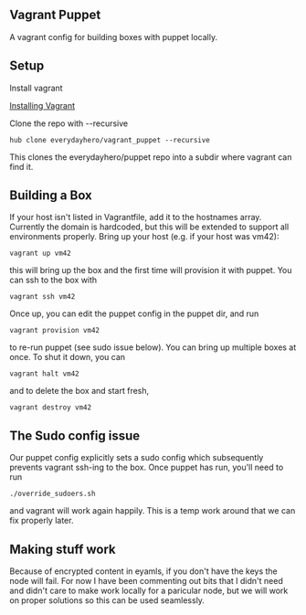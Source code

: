 Vagrant Puppet
--------------

A vagrant config for building boxes with puppet locally.

Setup
-----

Install vagrant

[Installing Vagrant](https://docs.vagrantup.com/v2/installation/)

Clone the repo with --recursive

    hub clone everydayhero/vagrant_puppet --recursive

This clones the everydayhero/puppet repo into a subdir where vagrant can find it.

Building a Box
--------------

If your host isn't listed in Vagrantfile, add it to the hostnames array.
Currently the domain is hardcoded, but this will be extended to support all
environments properly.
Bring up your host (e.g. if your host was vm42):

    vagrant up vm42

this will bring up the box and the first time will provision it with puppet.
You can ssh to the box with

    vagrant ssh vm42

Once up, you can edit the puppet config in the puppet dir, and run

    vagrant provision vm42

to re-run puppet (see sudo issue below).
You can bring up multiple boxes at once.
To shut it down, you can

    vagrant halt vm42

and to delete the box and start fresh,

    vagrant destroy vm42

The Sudo config issue
---------------------

Our puppet config explicitly sets a sudo config which subsequently prevents vagrant ssh-ing to the box.
Once puppet has run, you'll need to run

    ./override_sudoers.sh

and vagrant will work again happily. This is a temp work around that we can fix properly later.

Making stuff work
-----------------

Because of encrypted content in eyamls, if you don't have the keys the node will fail. For now I have been
commenting out bits that I didn't need and didn't care to make work locally for a paricular node,
but we will work on proper solutions so this can be used seamlessly.
